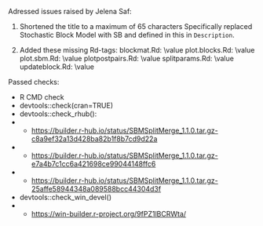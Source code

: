 Adressed issues raised by Jelena Saf:
1) Shortened the title to a maximum of 65 characters
Specifically replaced Stochastic Block Model with SB and defined in this in `Description`.

2) Added these missing Rd-tags:
	  blockmat.Rd: \value
	  plot.blocks.Rd: \value
	  plot.sbm.Rd: \value
	  plotpostpairs.Rd: \value
	  splitparams.Rd: \value
	  updateblock.Rd: \value

Passed checks:
- R CMD check
- devtools::check(cran=TRUE)
- devtools::check_rhub():
- - https://builder.r-hub.io/status/SBMSplitMerge_1.1.0.tar.gz-c8a9ef32a13d428ba82b1f8b7cd9d22a
- - https://builder.r-hub.io/status/SBMSplitMerge_1.1.0.tar.gz-e7a4b7c1cc6a421698ce99044148ffc6
- - https://builder.r-hub.io/status/SBMSplitMerge_1.1.0.tar.gz-25affe58944348a089588bcc44304d3f
-  devtools::check_win_devel()
- - https://win-builder.r-project.org/9fPZ1lBCRWta/
